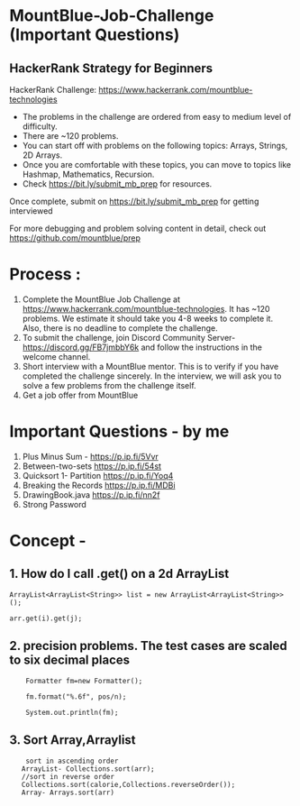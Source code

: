 # MountBlue-Job-Challenge (Important Questions)
## HackerRank Strategy for Beginners

HackerRank Challenge: https://www.hackerrank.com/mountblue-technologies

* The problems in the challenge are ordered from easy to medium level of difficulty. 
* There are ~120 problems.
* You can start off with problems on the following topics: Arrays, Strings, 2D Arrays.
* Once you are comfortable with these topics, you can move to topics like Hashmap, Mathematics, Recursion. 
* Check https://bit.ly/submit_mb_prep for resources.

Once complete, submit on https://bit.ly/submit_mb_prep for getting interviewed

For more debugging and problem solving content in detail, check out https://github.com/mountblue/prep

# Process :
1. Complete the MountBlue Job Challenge at https://www.hackerrank.com/mountblue-technologies. It has ~120 problems. We estimate it should take you 4-8 weeks to complete it. Also, there is no deadline to complete the challenge.
2. To submit the challenge, join Discord Community Server- https://discord.gg/FB7jmbbY6k and follow the instructions in the welcome channel.
3. Short interview with a MountBlue mentor. This is to verify if you have completed the challenge sincerely. In the interview, we will ask you to solve a few problems from the challenge itself.
4. Get a job offer from MountBlue

# Important Questions - by me

1. Plus Minus Sum - https://p.ip.fi/5Vvr
2. Between-two-sets https://p.ip.fi/54st
3. Quicksort 1- Partition https://p.ip.fi/Yoq4
4. Breaking the Records  https://p.ip.fi/MDBi
5. DrawingBook.java https://p.ip.fi/nn2f
6. Strong Password 

# Concept -
## 1. How do I call .get() on a 2d ArrayList

    ArrayList<ArrayList<String>> list = new ArrayList<ArrayList<String>>();
    
    arr.get(i).get(j);
    
 ## 2. precision problems. The test cases are scaled to six decimal places
        Formatter fm=new Formatter();
        
        fm.format("%.6f", pos/n);
        
        System.out.println(fm);
        
 ## 3. Sort Array,Arraylist
        sort in ascending order
       ArrayList- Collections.sort(arr);
       //sort in reverse order
       Collections.sort(calorie,Collections.reverseOrder());
       Array- Arrays.sort(arr)
        

